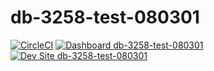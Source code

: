 # db-3258-test-080301

[![CircleCI](https://circleci.com/gh/channambika-rhm-io/db-3258-test-080301.svg?style=shield)](https://circleci.com/gh/channambika-rhm-io/db-3258-test-080301)
[![Dashboard db-3258-test-080301](https://img.shields.io/badge/dashboard-db_3258_test_080301-yellow.svg)](https://dashboard.pantheon.io/sites/9fb37f77-813f-44ac-9cee-e7a8ea7d08fc#dev/code)
[![Dev Site db-3258-test-080301](https://img.shields.io/badge/site-db_3258_test_080301-blue.svg)](http://dev-db-3258-test-080301.pantheonsite.io/)